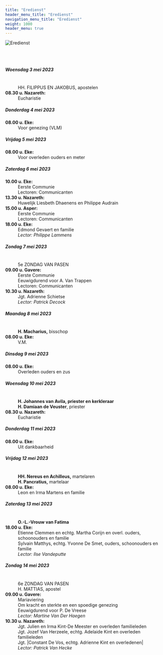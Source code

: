 ```yaml
---
title: "Eredienst"
header_menu_title: "Eredienst"
navigation_menu_title: "Eredienst"
weight: 1000
header_menu: true
---
```


![Eredienst](images/liturgische-vieringen.jpg)

<br>
<br>

##### Woensdag 3 mei 2023  
<dl><dt>&nbsp;</dt><dd>HH. FILIPPUS EN JAKOBUS, apostelen<br></dd><dt><b>08.30 u. Nazareth:</b></dt><dd>Eucharistie</dd>
</dl>

##### Donderdag 4 mei 2023  
<dl><dt><b>08.00 u. Eke:</b></dt><dd>Voor genezing (VLM)</dd>
</dl>

##### Vrijdag 5 mei 2023  
<dl><dt><b>08.00 u. Eke:</b></dt><dd>Voor overleden ouders en meter</dd>
</dl>

##### Zaterdag 6 mei 2023  
<dl><dt><b>10.00 u. Eke:</b></dt><dd>Eerste Communie<br>Lectoren: Communicanten</dd>
<dt><b>13.30 u. Nazareth:</b></dt><dd>Huwelijk Liesbeth Dhaenens en Philippe Audrain</dd>
<dt><b>15.00 u. Asper:</b></dt><dd>Eerste Communie<br>Lectoren: Communicanten</dd>
<dt><b>18.00 u. Eke:</b></dt><dd>Edmond Gevaert en familie<br><i>Lector: Philippe Lammens</i></dd>
</dl>

##### Zondag 7 mei 2023  
<dl><dt>&nbsp;</dt><dd>5e ZONDAG VAN PASEN<br></dd><dt><b>09.00 u. Gavere:</b></dt><dd>Eerste Communie<br>Eeuwigdurend voor A. Van Trappen<br>Lectoren: Communicanten</dd>
<dt><b>10.30 u. Nazareth:</b></dt><dd>Jgt. Adrienne Schietse<br><i>Lector: Patrick Decock</i></dd>
</dl>

##### Maandag 8 mei 2023  
<dl><dt>&nbsp;</dt><dd><b>H. Macharius,</b> bisschop<br></dd><dt><b>08.00 u. Eke:</b></dt><dd>V.M.</dd>
</dl>

##### Dinsdag 9 mei 2023  
<dl><dt><b>08.00 u. Eke:</b></dt><dd>Overleden ouders en zus</dd>
</dl>

##### Woensdag 10 mei 2023  
<dl><dt>&nbsp;</dt><dd><b>H. Johannes van Avila, priester en kerkleraar</b><br><b>H. Damiaan de Veuster</b>, priester<br></dd><dt><b>08.30 u. Nazareth:</b></dt><dd>Eucharistie</dd>
</dl>

##### Donderdag 11 mei 2023  
<dl><dt><b>08.00 u. Eke:</b></dt><dd>Uit dankbaarheid</dd>
</dl>

##### Vrijdag 12 mei 2023  
<dl><dt>&nbsp;</dt><dd><b>HH. Nereus en Achilleus,</b> martelaren<br><b>H. Pancratius,</b> martelaar<br></dd><dt><b>08.00 u. Eke:</b></dt><dd>Leon en Irma Martens en familie</dd>
</dl>

##### Zaterdag 13 mei 2023  
<dl><dt>&nbsp;</dt><dd><b>O.-L.-Vrouw van Fatima</b><br></dd><dt><b>18.00 u. Eke:</b></dt><dd>Etienne Clemmen en echtg. Martha Corijn en overl. ouders, schoonouders en familie<br>Sylvain Matthys, echtg. Yvonne De Smet, ouders, schoonouders en familie<br><i>Lector: Ilse Vandeputte</i></dd>
</dl>

##### Zondag 14 mei 2023  
<dl><dt>&nbsp;</dt><dd>6e ZONDAG VAN PASEN<br>H. MATTIAS, apostel<br></dd><dt><b>09.00 u. Gavere:</b></dt><dd>Mariaviering<br>Om kracht en sterkte en een spoedige genezing<br>Eeuwigdurend voor P. De Vreese<br><i>Lector: Martine Van Der Haegen</i></dd>
<dt><b>10.30 u. Nazareth:</b></dt><dd>Jgt. Julien en Irma Kint-De Meester en overleden familieleden<br>Jgt. Jozef Van Herzeele, echtg. Adelaide Kint en overleden familieleden<br>Jgt. |Constant De Vos, echtg. Adrienne Kint en overledenen|<br><i>Lector: Patrick Van Hecke</i></dd>
</dl>
<br>
<br>
<br>


